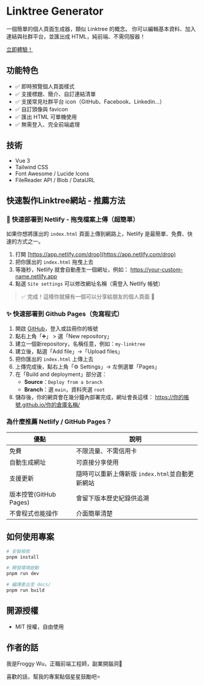 # Linktree Generator

一個簡單的個人頁面生成器，類似 Linktree 的概念。
你可以編輯基本資料、加入連結與社群平台，並匯出成 HTML，純前端、不需伺服器！

[立即體驗！](https://s414june.github.io/linktree-generator/)

## 功能特色

- ✅ 即時預覽個人頁面樣式
- ✅ 支援標題、簡介、自訂連結清單
- ✅ 支援常見社群平台 icon（GitHub、Facebook、Linkedin...）
- ✅ 自訂頭像與 favicon
- ✅ 匯出 HTML 可單機使用
- ✅ 無需登入、完全前端處理

## 技術

- Vue 3
- Tailwind CSS
- Font Awesome / Lucide Icons
- FileReader API / Blob / DataURL

## 快速製作Linktree網站 - 推薦方法

### 🚀 快速部署到 Netlify - 拖曳檔案上傳（超簡單）

如果你想將匯出的 `index.html` 頁面上傳到網路上，Netlify 是最簡單、免費、快速的方式之一。

1. 打開 [https://app.netlify.com/drop](https://app.netlify.com/drop)
2. 把你匯出的 `index.html` 拖曳上去
3. 等幾秒，Netlify 就會自動產生一個網址，例如：
   https://your-custom-name.netlify.app
4. 點選 `Site settings` 可以修改網址名稱（需登入 Netlify 帳號）

> ✅ 完成！這樣你就擁有一個可以分享給朋友的個人頁面 🎉

### ✨ 快速部署到 Github Pages（免寫程式）

1. 開啟 [GitHub](https://github.com)，登入或註冊你的帳號
2. 點右上角「➕」 > 選「New repository」
3. 建立一個新repository，名稱任意，例如：`my-linktree`
4. 建立後，點選「Add file」→「Upload files」
5. 把你匯出的 `index.html` 上傳上去
6. 上傳完成後，點右上角「⚙️ Settings」→ 左側選單「Pages」
7. 在「Build and deployment」部分選：
   - **Source**：`Deploy from a branch`
   - **Branch**：選 `main`，資料夾選 `root`
8. 儲存後，你的網頁會在幾分鐘內部署完成，網址會長這樣：
   https://你的帳號.github.io/你的倉庫名稱/

### 為什麼推薦 Netlify / GitHub Pages？

| 優點                   | 說明                                            |
| ---------------------- | ----------------------------------------------- |
| 免費                   | 不限流量、不需信用卡                            |
| 自動生成網址           | 可直接分享使用                                  |
| 支援更新               | 隨時可以重新上傳新版 `index.html`並自動更新網站 |
| 版本控管(GitHub Pages) | 會留下版本歷史紀錄供追溯                        |
| 不會程式也能操作       | 介面簡單清楚                                    |

## 如何使用專案

```bash
# 安裝相依
pnpm install

# 開發環境啟動
pnpm run dev

# 編譯產出至 docs/
pnpm run build
```

## 開源授權

- MIT 授權，自由使用

## 作者的話

我是Froggy Wu，正職前端工程師，副業開腦洞🧠

喜歡的話，幫我的專案點個星星鼓勵吧⭐
